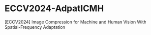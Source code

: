 # ECCV2024-AdpatICMH
[ECCV2024] Image Compression for Machine and Human Vision With Spatial-Frequency Adaptation
